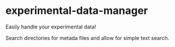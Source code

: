 # experimental-data-manager

Easily handle your experimental data!

Search directories for metada files and allow for simple text search.
